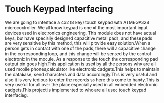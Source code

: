 # Touch Keypad Interfacing
    
   We are going to interface a 4x2 (8 key) touch keypad with ATMEGA328 microcontroller. We all know keypad is one of the most important input devices used in electronics engineering. This module does not have actual keys, but have specially designed capacitive metal pads, and these pads are very sensitive by this method, this will provide easy solution.When a person gets in contact with one of the pads, there will a capacitive change in the corresponding loop, and this change will be sensed by the control electronic in the module. As a response to the touch the corresponding pad output pin goes high.This application is used by all the persons who are all used mobile phones,calculator like electronic cadgets.This helps to maintain the database, send characters and data accordingly.This is very useful and also it is very tedious to enter the records so here this come to handy.This is very useful for all over the place especially used in all embedded electronic cadgets.This project is implemented to who are all used touch keypad interfacing.
